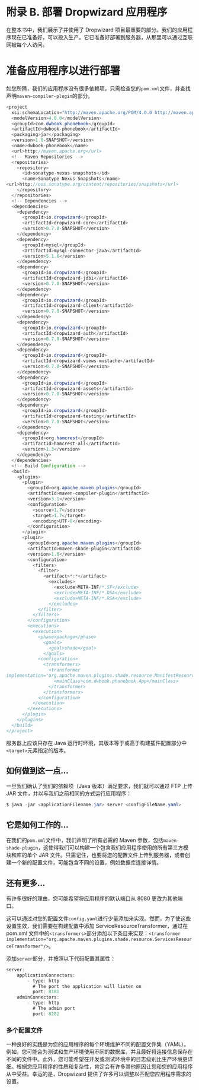 # 附录 B. 部署 Dropwizard 应用程序

在整本书中，我们展示了并使用了 Dropwizard 项目最重要的部分。我们的应用程序现在已准备好，可以投入生产。它已准备好部署到服务器，从那里可以通过互联网被每个人访问。

# 准备应用程序以进行部署

如您所猜，我们的应用程序没有很多依赖项。只需检查您的`pom.xml`文件，并查找声明`maven-compiler-plugin`的部分。

```java
<project  
  xsi:schemaLocation="http://maven.apache.org/POM/4.0.0 http://maven.apache.org/maven-v4_0_0.xsd">
  <modelVersion>4.0.0</modelVersion>
  <groupId>com.dwbook.phonebook</groupId>
  <artifactId>dwbook-phonebook</artifactId>
  <packaging>jar</packaging>
  <version>1.0-SNAPSHOT</version>
  <name>dwbook-phonebook</name>
  <url>http://maven.apache.org</url>
  <!-- Maven Repositories -->
  <repositories>
    <repository>
      <id>sonatype-nexus-snapshots</id>
      <name>Sonatype Nexus Snapshots</name>
<url>http://oss.sonatype.org/content/repositories/snapshots</url>
    </repository>
  </repositories>
  <!-- Dependencies -->
  <dependencies>
    <dependency>
      <groupId>io.dropwizard</groupId>
      <artifactId>dropwizard-core</artifactId>
      <version>0.7.0-SNAPSHOT</version>
    </dependency>
    <dependency>
      <groupId>mysql</groupId>
      <artifactId>mysql-connector-java</artifactId>
      <version>5.1.6</version>
    </dependency>
    <dependency>
      <groupId>io.dropwizard</groupId>
      <artifactId>dropwizard-jdbi</artifactId>
      <version>0.7.0-SNAPSHOT</version>
    </dependency>
    <dependency>
      <groupId>io.dropwizard</groupId>
      <artifactId>dropwizard-client</artifactId>
      <version>0.7.0-SNAPSHOT</version>
    </dependency>
    <dependency>
      <groupId>io.dropwizard</groupId>
      <artifactId>dropwizard-auth</artifactId>
      <version>0.7.0-SNAPSHOT</version>
    </dependency>
    <dependency>
      <groupId>io.dropwizard</groupId>
      <artifactId>dropwizard-views-mustache</artifactId>
      <version>0.7.0-SNAPSHOT</version>
    </dependency>
    <dependency>
      <groupId>io.dropwizard</groupId>
      <artifactId>dropwizard-assets</artifactId>
      <version>0.7.0-SNAPSHOT</version>
    </dependency>
    <dependency>
      <groupId>io.dropwizard</groupId>
      <artifactId>dropwizard-testing</artifactId>
      <version>0.7.0-SNAPSHOT</version>
    </dependency>
    <dependency>
      <groupId>org.hamcrest</groupId>
      <artifactId>hamcrest-all</artifactId>
      <version>1.3</version>
    </dependency>
  </dependencies>
  <!-- Build Configuration -->
  <build>
    <plugins>
      <plugin>
        <groupId>org.apache.maven.plugins</groupId>
        <artifactId>maven-compiler-plugin</artifactId>
        <version>3.1</version>
        <configuration>
          <source>1.7</source>
          <target>1.7</target>
          <encoding>UTF-8</encoding>
        </configuration>
      </plugin>
      <plugin>
        <groupId>org.apache.maven.plugins</groupId>
        <artifactId>maven-shade-plugin</artifactId>
        <version>1.6</version>
        <configuration>
          <filters>
            <filter>
              <artifact>*:*</artifact>
                <excludes>
                  <exclude>META-INF/*.SF</exclude>
                  <exclude>META-INF/*.DSA</exclude>
                  <exclude>META-INF/*.RSA</exclude>
                </excludes>
            </filter>
          </filters>
        </configuration>
        <executions>
          <execution>
            <phase>package</phase>
              <goals>
                <goal>shade</goal>
              </goals>
            <configuration>
              <transformers>
                <transformer
implementation="org.apache.maven.plugins.shade.resource.ManifestResourceTransformer">
                  <mainClass>com.dwbook.phonebook.App</mainClass>
                </transformer>
              </transformers>
            </configuration>
          </execution>
        </executions>
      </plugin>
    </plugins>
  </build>
</project>
```

服务器上应该只存在 Java 运行时环境，其版本等于或高于构建插件配置部分中`<target>`元素指定的版本。

## 如何做到这一点…

一旦我们确认了我们的依赖项（Java 版本）满足要求，我们就可以通过 FTP 上传 JAR 文件，并以与我们之前相同的方式运行应用程序：

```java
$ java -jar <applicationFilename.jar> server <configFileName.yaml>

```

## 它是如何工作的…

在我们的`pom.xml`文件中，我们声明了所有必需的 Maven 参数，包括`maven-shade-plugin`，这使得我们可以构建一个包含我们应用程序使用的所有第三方模块和库的单个 JAR 文件。只需记住，也要将您的配置文件上传到服务器，或者创建一个新的配置文件，可能包含不同的设置，例如数据库连接详情。

## 还有更多…

有许多很好的理由，您可能希望将应用程序的默认端口从 8080 更改为其他端口。

这可以通过对您的配置文件`config.yaml`进行少量添加来实现。然而，为了使这些设置生效，我们需要在构建配置中添加 ServiceResourceTransformer，通过在 pom.xml 文件中的`<transformers>`部分添加以下条目来实现：`<transformer implementation="org.apache.maven.plugins.shade.resource.ServicesResourceTransformer"/>`。

添加`server`部分，并按照以下代码配置其属性：

```java
server:
    applicationConnectors:
        - type: http
          # The port the application will listen on
          port: 8181
    adminConnectors:
        - type: http
          # The admin port
          port: 8282
```

### 多个配置文件

一种良好的实践是为您的应用程序的每个环境维护不同的配置文件集（YAML）。例如，您可能会为测试和生产环境使用不同的数据库，并且最好将连接信息保存在不同的文件中。此外，您可能希望在开发或测试环境中的日志级别比生产环境更详细。根据您应用程序的性质和复杂性，肯定会有许多其他原因让您和您的应用程序从中受益。幸运的是，Dropwizard 提供了许多可以调整以匹配您应用程序需求的设置。
